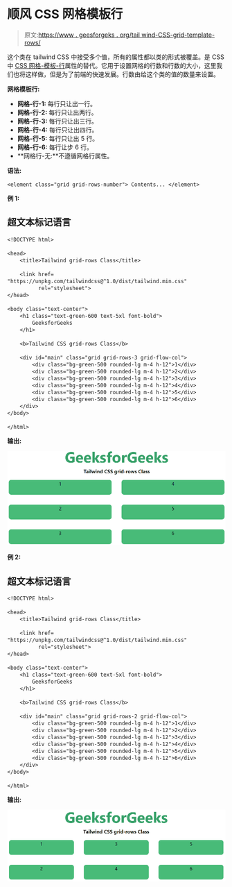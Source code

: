 # 顺风 CSS 网格模板行

> 原文:[https://www . geesforgeks . org/tail wind-CSS-grid-template-rows/](https://www.geeksforgeeks.org/tailwind-css-grid-template-rows/)

这个类在 tailwind CSS 中接受多个值，所有的属性都以类的形式被覆盖。是 CSS 中 [CSS 网格-模板-行](https://www.geeksforgeeks.org/css-grid-row-property/)属性的替代。它用于设置网格的行数和行数的大小，这里我们也将这样做，但是为了前端的快速发展。行数由给这个类的值的数量来设置。

**网格模板行:**

*   **网格-行-1:** 每行只让出一行。
*   **网格-行-2:** 每行只让出两行。
*   **网格-行-3:** 每行只让出三行。
*   **网格-行-4:** 每行只让出四行。
*   **网格-行-5:** 每行只让出 5 行。
*   **网格-行-6:** 每行让步 6 行。
*   **网格行-无:**不遵循网格行属性。

**语法:**

```
<element class="grid grid-rows-number"> Contents... </element>
```

**例 1:**

## 超文本标记语言

```
<!DOCTYPE html> 

<head> 
    <title>Tailwind grid-rows Class</title> 

    <link href=
"https://unpkg.com/tailwindcss@^1.0/dist/tailwind.min.css" 
          rel="stylesheet"> 
</head> 

<body class="text-center"> 
    <h1 class="text-green-600 text-5xl font-bold">
        GeeksforGeeks
    </h1> 

    <b>Tailwind CSS grid-rows Class</b> 

    <div id="main" class="grid grid-rows-3 grid-flow-col"> 
        <div class="bg-green-500 rounded-lg m-4 h-12">1</div> 
        <div class="bg-green-500 rounded-lg m-4 h-12">2</div> 
        <div class="bg-green-500 rounded-lg m-4 h-12">3</div> 
        <div class="bg-green-500 rounded-lg m-4 h-12">4</div> 
        <div class="bg-green-500 rounded-lg m-4 h-12">5</div> 
        <div class="bg-green-500 rounded-lg m-4 h-12">6</div> 
    </div> 
</body> 

</html>
```

**输出:**

![](img/970a69c3d751c4e05f401ec1e65dbb40.png)

**例 2:**

## 超文本标记语言

```
<!DOCTYPE html> 

<head> 
    <title>Tailwind grid-rows Class</title> 

    <link href=
"https://unpkg.com/tailwindcss@^1.0/dist/tailwind.min.css" 
          rel="stylesheet"> 
</head> 

<body class="text-center"> 
    <h1 class="text-green-600 text-5xl font-bold">
        GeeksforGeeks
    </h1> 

    <b>Tailwind CSS grid-rows Class</b> 

    <div id="main" class="grid grid-rows-2 grid-flow-col"> 
        <div class="bg-green-500 rounded-lg m-4 h-12">1</div> 
        <div class="bg-green-500 rounded-lg m-4 h-12">2</div> 
        <div class="bg-green-500 rounded-lg m-4 h-12">3</div> 
        <div class="bg-green-500 rounded-lg m-4 h-12">4</div> 
        <div class="bg-green-500 rounded-lg m-4 h-12">5</div> 
        <div class="bg-green-500 rounded-lg m-4 h-12">6</div> 
    </div> 
</body> 

</html>
```

**输出:**

![](img/21a758fb14143b982fc2d48b66177c19.png)